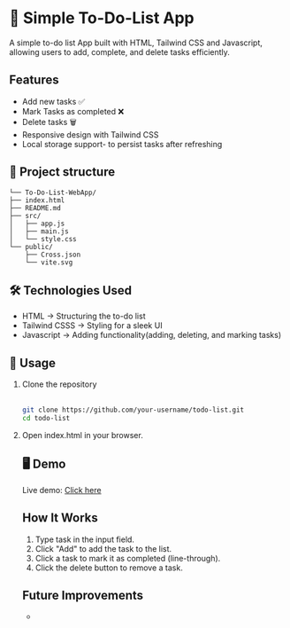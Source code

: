 # 📝 Simple To-Do-List App   
A simple to-do list App built with HTML, Tailwind CSS and Javascript, allowing users to add, complete, and delete tasks efficiently. 

## Features
<ul>
<li>Add new tasks ✅</li>
<li>Mark Tasks as completed ❌</li>
<li>Delete tasks 🗑️</li>
<li>Responsive design with Tailwind CSS</li>
<li>Local storage support- to persist tasks after refreshing</li>
</ul>

## 📂 Project structure
    └── To-Do-List-WebApp/
    ├── index.html
    ├── README.md
    ├── src/  
    │   ├── app.js  
    │   ├── main.js  
    │   └── style.css  
    └── public/  
        ├── Cross.json  
        └── vite.svg  

## 🛠️ Technologies Used        
<ul>
<li>HTML → Structuring the to-do list</li>
<li>Tailwind CSSS → Styling for a sleek UI</li>
<li>Javascript → Adding functionality(adding, deleting, and marking tasks)</li>
</ul>

## 📜 Usage
<ol>
<li>Clone the repository</li><br>

```bash
git clone https://github.com/your-username/todo-list.git
cd todo-list
```
<li>Open index.html in your browser.</li>

## 🖥️ Demo
Live demo: [Click here](https://to-do-list-app-samuel-dwomoh.vercel.app/)

## How It Works
<ol>
<li>Type task in the input field.</li>
<li>Click "Add" to add the task to the list.</li>
<li>Click a task to mark it as completed (line-through).</li>
<li>Click the delete button  to remove a task.</li>
</ol> 

## Future Improvements
<ul>
<li></li>
</ul>
